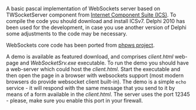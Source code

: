 A basic pascal implementation of WebSockets server based on TWSocketServer component from <a href='http://www.overbyte.be/'>Internet Component Suite (ICS)</a>. To compile the code you should download and install ICSv7. Delphi 2010 has been used for the development, in case you use another version of Delphi some adjustments to the code may be necessary.

WebSockets core code has been ported from <a href='http://code.google.com/p/phpws/'>phpws project</a>.

A demo is available as featured download, and comprises _client.html_ web-page and _WebSocketSrv.exe_ executable. To run the demo you should have a web-server which could host the _client.html_. Start the executable and then open the page in a browser with websockets support (most modern browsers do provide websocket client built-in). The demo is a simple `echo` service - it will respond with the same message that you send to it by means of a form available in the _client.html_. The server uses the port 12345 - please, make sure you enable this port in your firewall.